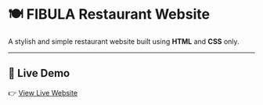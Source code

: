# 🍽️ FIBULA Restaurant Website

A stylish and simple restaurant website built using **HTML** and **CSS** only.

---

## 🔗 Live Demo

👉 [View Live Website](https://gobi2001-2006.github.io/FIBULA-restuarant-usig-html-and-css/)


